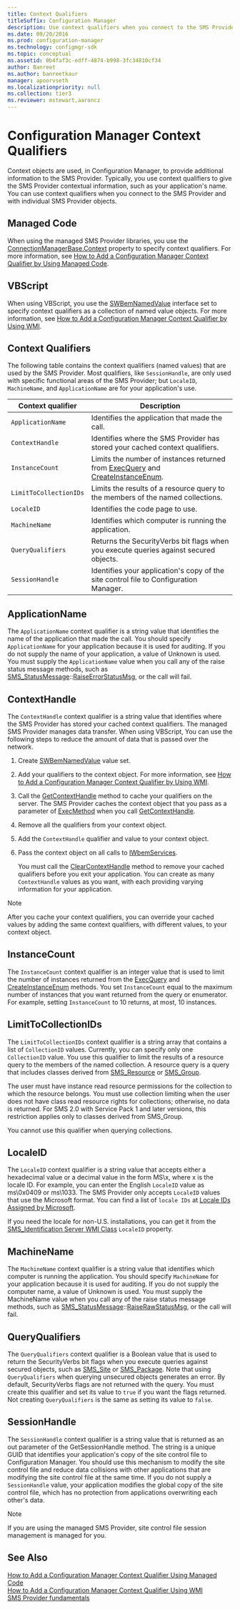 ```yaml
---
title: Context Qualifiers
titleSuffix: Configuration Manager
description: Use context qualifiers when you connect to the SMS Provider and with individual SMS Provider objects.
ms.date: 09/20/2016
ms.prod: configuration-manager
ms.technology: configmgr-sdk
ms.topic: conceptual
ms.assetid: 0b4faf3c-edff-4874-b998-3fc34810cf34
author: Banreet
ms.author: banreetkaur
manager: apoorvseth
ms.localizationpriority: null
ms.collection: tier3
ms.reviewer: mstewart,aaroncz 
---
```

# Configuration Manager Context Qualifiers
Context objects are used, in Configuration Manager, to provide additional information to the SMS Provider. Typically, you use context qualifiers to give the SMS Provider contextual information, such as your application's name. You can use context qualifiers when you connect to the SMS Provider and with individual SMS Provider objects.  

## Managed Code  
 When using the managed SMS Provider libraries, you use the [ConnectionManagerBase.Context](/previous-versions/system-center/developer/cc147087(v=msdn.10)) property to specify context qualifiers. For more information, see [How to Add a Configuration Manager Context Qualifier by Using Managed Code](../../../develop/core/understand/how-to-add-a-configuration-manager-context-qualifier-by-using-managed-code.md).  

## VBScript  
 When using VBScript, you use the [SWBemNamedValue](/windows/win32/wmisdk/swbemnamedvalue) interface set to specify context qualifiers as a collection of named value objects. For more information, see [How to Add a Configuration Manager Context Qualifier by Using WMI](../../../develop/core/understand/how-to-add-a-configuration-manager-context-qualifier-by-using-wmi.md).  

## Context Qualifiers  
 The following table contains the context qualifiers (named values) that are used by the SMS Provider. Most qualifiers, like `SessionHandle`, are only used with specific functional areas of the SMS Provider; but `LocaleID`, `MachineName`, and `ApplicationName` are for your application's use.  

|Context qualifier|Description|  
|-----------------------|-----------------|  
|`ApplicationName`|Identifies the application that made the call.|  
|`ContextHandle`|Identifies where the SMS Provider has stored your cached context qualifiers.|  
|`InstanceCount`|Limits the number of instances returned from [ExecQuery](/windows/win32/api/wbemcli/nf-wbemcli-iwbemservices-execquery) and [CreateInstanceEnum](/windows/win32/api/wbemcli/nf-wbemcli-iwbemservices-createinstanceenum).|  
|`LimitToCollectionIDs`|Limits the results of a resource query to the members of the named collections.|  
|`LocaleID`|Identifies the code page to use.|  
|`MachineName`|Identifies which computer is running the application.|  
|`QueryQualifiers`|Returns the SecurityVerbs bit flags when you execute queries against secured objects.|  
|`SessionHandle`|Identifies your application's copy of the site control file to Configuration Manager.|  

## ApplicationName  
 The `ApplicationName` context qualifier is a string value that identifies the name of the application that made the call. You should specify `ApplicationName` for your application because it is used for auditing. If you do not supply the name of your application, a value of Unknown is used. You must supply the `ApplicationName` value when you call any of the raise status message methods, such as [SMS_StatusMessage](../../reference/core/servers/manage/sms_statusmessage-server-wmi-class.md)::[RaiseErrorStatusMsg](../../reference/core/servers/manage/raiseerrorstatusmsg-method-in-class-sms_statusmessage.md), or the call will fail.  

## ContextHandle  
 The `ContextHandle` context qualifier is a string value that identifies where the SMS Provider has stored your cached context qualifiers. The managed SMS Provider manages data transfer. When using VBScript, You can use the following steps to reduce the amount of data that is passed over the network.  

1. Create [SWBemNamedValue](/windows/win32/wmisdk/swbemnamedvalue) value set.

2. Add your qualifiers to the context object. For more information, see [How to Add a Configuration Manager Context Qualifier by Using WMI](../../../develop/core/understand/how-to-add-a-configuration-manager-context-qualifier-by-using-wmi.md).  

3. Call the [GetContextHandle](../../reference/misc/getcontexthandle-method-in-class-sms_contextmethods.md) method to cache your qualifiers on the server. The SMS Provider caches the context object that you pass as a parameter of [ExecMethod](/windows/win32/api/wbemcli/nf-wbemcli-iwbemservices-execmethod) when you call [GetContextHandle](../../reference/misc/getcontexthandle-method-in-class-sms_contextmethods.md).  

4. Remove all the qualifiers from your context object.  

5. Add the `ContextHandle` qualifier and value to your context object.  

6. Pass the context object on all calls to [IWbemServices](/windows/win32/api/wbemcli/nn-wbemcli-iwbemservices).  

   You must call the [ClearContextHandle](../../reference/misc/clearcontexthandle-method-in-class-sms_contextmethods.md) method to remove your cached qualifiers before you exit your application. You can create as many `ContextHandle` values as you want, with each providing varying information for your application.  

> [!NOTE]
>  After you cache your context qualifiers, you can override your cached values by adding the same context qualifiers, with different values, to your context object.  

## InstanceCount  
The `InstanceCount` context qualifier is an integer value that is used to limit the number of instances returned from the [ExecQuery](/windows/win32/api/wbemcli/nf-wbemcli-iwbemservices-execquery) and [CreateInstanceEnum](/windows/win32/api/wbemcli/nf-wbemcli-iwbemservices-createinstanceenum) methods. You set `InstanceCount` equal to the maximum number of instances that you want returned from the query or enumerator. For example, setting `InstanceCount` to 10 returns, at most, 10 instances.  

## LimitToCollectionIDs  
 The `LimitToCollectionIDs` context qualifier is a string array that contains a list of `CollectionID` values. Currently, you can specify only one `CollectionID` value. You use this qualifier to limit the results of a resource query to the members of the named collection. A resource query is a query that includes classes derived from [SMS_Resource](../../reference/core/clients/manage/sms_resource-server-wmi-class.md) or [SMS_Group](../../reference/core/clients/manage/sms_group-server-wmi-class.md).  

 The user must have instance read resource permissions for the collection to which the resource belongs. You must use collection limiting when the user does not have class read resource rights for collections; otherwise, no data is returned. For SMS 2.0 with Service Pack 1 and later versions, this restriction applies only to classes derived from SMS_Group.  

 You cannot use this qualifier when querying collections.  

## LocaleID  
 The `LocaleID` context qualifier is a string value that accepts either a hexadecimal value or a decimal value in the form MS\x, where x is the locale ID. For example, you can enter the English `LocaleID` value as ms\0x0409 or ms\1033. The SMS Provider only accepts `LocaleID` values that use the Microsoft format. You can find a list of `locale IDs` at [Locale IDs Assigned by Microsoft](/openspecs/windows_protocols/ms-lcid).  

 If you need the locale for non-U.S. installations, you can get it from the [SMS_Identification Server WMI Class](../../../develop/reference/core/servers/configure/sms_identification-server-wmi-class.md) `LocaleID` property.  

## MachineName  
 The `MachineName` context qualifier is a string value that identifies which computer is running the application. You should specify `MachineName` for your application because it is used for auditing. If you do not supply the computer name, a value of Unknown is used. You must supply the MachineName value when you call any of the raise status message methods, such as [SMS_StatusMessage](../../reference/core/servers/manage/sms_statusmessage-server-wmi-class.md)::[RaiseRawStatusMsg](../../reference/core/servers/manage/raiserawstatusmsg-method-in-class-sms_statusmessage.md), or the call will fail.  

## QueryQualifiers  
 The `QueryQualifiers` context qualifier is a Boolean value that is used to return the SecurityVerbs bit flags when you execute queries against secured objects, such as [SMS_Site](../../reference/core/servers/configure/sms_site-server-wmi-class.md) or [SMS_Package](../../reference/core/servers/configure/sms_package-server-wmi-class.md). Note that using `QueryQualifiers` when querying unsecured objects generates an error. By default, SecurityVerbs flags are not returned with the query. You must create this qualifier and set its value to `true` if you want the flags returned. Not creating `QueryQualifiers` is the same as setting its value to `false`.  

## SessionHandle  
 The `SessionHandle` context qualifier is a string value that is returned as an out parameter of the GetSessionHandle method. The string is a unique GUID that identifies your application's copy of the site control file to Configuration Manager. You should use this mechanism to modify the site control file and reduce data collisions with other applications that are modifying the site control file at the same time. If you do not supply a `SessionHandle` value, your application modifies the global copy of the site control file, which has no protection from applications overwriting each other's data.  

> [!NOTE]
>  If you are using the managed SMS Provider, site control file session management is managed for you.  

## See Also  
 [How to Add a Configuration Manager Context Qualifier Using Managed Code](../../../develop/core/understand/how-to-add-a-configuration-manager-context-qualifier-by-using-managed-code.md)   
 [How to Add a Configuration Manager Context Qualifier Using WMI](../../../develop/core/understand/how-to-add-a-configuration-manager-context-qualifier-by-using-wmi.md)   
 [SMS Provider fundamentals](sms-provider-fundamentals.md)
